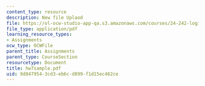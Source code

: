 ```yaml
---
content_type: resource
description: New file Uplaod
file: https://ol-ocw-studio-app-qa.s3.amazonaws.com/courses/24-242-logic-ii-spring-2004/9d8479543cd3eb6cd899f1d15ec462ce_hw7sample.pdf
file_type: application/pdf
learning_resource_types:
- Assignments
ocw_type: OCWFile
parent_title: Assignments
parent_type: CourseSection
resourcetype: Document
title: hw7sample.pdf
uid: 9d847954-3cd3-eb6c-d899-f1d15ec462ce
---
```

